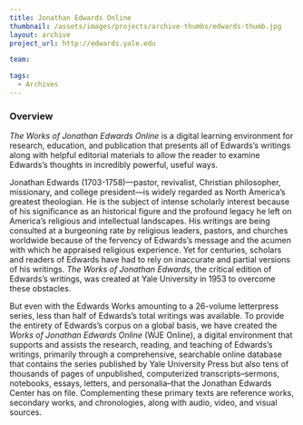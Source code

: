 ```yaml
---
title: Jonathan Edwards Online
thumbnail: /assets/images/projects/archive-thumbs/edwards-thumb.jpg
layout: archive
project_url: http://edwards.yale.edu

team:

tags:
  - Archives
---
```


### Overview

*The Works of Jonathan Edwards Online* is a digital learning environment for research, education, and publication that presents all of Edwards’s writings along with helpful editorial materials to allow the reader to examine Edwards’s thoughts in incredibly powerful, useful ways.

Jonathan Edwards (1703-1758)—pastor, revivalist, Christian philosopher, missionary, and college president—is widely regarded as North America’s greatest theologian. He is the subject of intense scholarly interest because of his significance as an historical figure and the profound legacy he left on America’s religious and intellectual landscapes. His writings are being consulted at a burgeoning rate by religious leaders, pastors, and churches worldwide because of the fervency of Edwards’s message and the acumen with which he appraised religious experience. Yet for centuries, scholars and readers of Edwards have had to rely on inaccurate and partial versions of his writings. *The Works of Jonathan Edwards*, the critical edition of Edwards’s writings, was created at Yale University in 1953 to overcome these obstacles.

But even with the Edwards Works amounting to a 26-volume letterpress series, less than half of Edwards’s total writings was available. To provide the entirety of Edwards’s corpus on a global basis, we have created the *Works of Jonathan Edwards Online* (WJE Online), a digital environment that supports and assists the research, reading, and teaching of Edwards’s writings, primarily through a comprehensive, searchable online database that contains the series published by Yale University Press but also tens of thousands of pages of unpublished, computerized transcripts–sermons, notebooks, essays, letters, and personalia–that the Jonathan Edwards Center has on file. Complementing these primary texts are reference works, secondary works, and chronologies, along with audio, video, and visual sources.
